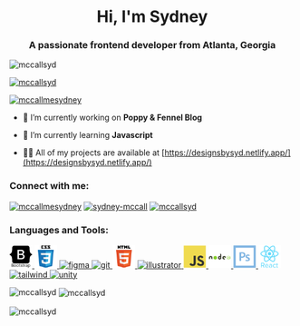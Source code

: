 <h1 align="center">Hi, I'm Sydney</h1>
<h3 align="center">A passionate frontend developer from Atlanta, Georgia</h3>

<p align="left"> <img src="https://komarev.com/ghpvc/?username=mccallsyd&label=Profile%20views&color=0e75b6&style=flat" alt="mccallsyd" /> </p>

<p align="left"> <a href="https://github.com/ryo-ma/github-profile-trophy"><img src="https://github-profile-trophy.vercel.app/?username=mccallsyd" alt="mccallsyd" /></a> </p>

<p align="left"> <a href="https://twitter.com/mccallmesydney" target="blank"><img src="https://img.shields.io/twitter/follow/mccallmesydney?logo=twitter&style=for-the-badge" alt="mccallmesydney" /></a> </p>

- 🔭 I’m currently working on **Poppy & Fennel Blog**

- 🌱 I’m currently learning **Javascript**

- 👨‍💻 All of my projects are available at [https://designsbysyd.netlify.app/](https://designsbysyd.netlify.app/)

<h3 align="left">Connect with me:</h3>
<p align="left">
<a href="https://twitter.com/mccallmesydney" target="blank"><img align="center" src="https://raw.githubusercontent.com/rahuldkjain/github-profile-readme-generator/master/src/images/icons/Social/twitter.svg" alt="mccallmesydney" height="30" width="40" /></a>
<a href="https://linkedin.com/in/sydney-mccall" target="blank"><img align="center" src="https://raw.githubusercontent.com/rahuldkjain/github-profile-readme-generator/master/src/images/icons/Social/linked-in-alt.svg" alt="sydney-mccall" height="30" width="40" /></a>
<a href="https://www.leetcode.com/mccallsyd" target="blank"><img align="center" src="https://raw.githubusercontent.com/rahuldkjain/github-profile-readme-generator/master/src/images/icons/Social/leet-code.svg" alt="mccallsyd" height="30" width="40" /></a>
</p>

<h3 align="left">Languages and Tools:</h3>
<p align="left"> <a href="https://getbootstrap.com" target="_blank" rel="noreferrer"> <img src="https://raw.githubusercontent.com/devicons/devicon/master/icons/bootstrap/bootstrap-plain-wordmark.svg" alt="bootstrap" width="40" height="40"/> </a> <a href="https://www.w3schools.com/css/" target="_blank" rel="noreferrer"> <img src="https://raw.githubusercontent.com/devicons/devicon/master/icons/css3/css3-original-wordmark.svg" alt="css3" width="40" height="40"/> </a> <a href="https://www.figma.com/" target="_blank" rel="noreferrer"> <img src="https://www.vectorlogo.zone/logos/figma/figma-icon.svg" alt="figma" width="40" height="40"/> </a> <a href="https://git-scm.com/" target="_blank" rel="noreferrer"> <img src="https://www.vectorlogo.zone/logos/git-scm/git-scm-icon.svg" alt="git" width="40" height="40"/> </a> <a href="https://www.w3.org/html/" target="_blank" rel="noreferrer"> <img src="https://raw.githubusercontent.com/devicons/devicon/master/icons/html5/html5-original-wordmark.svg" alt="html5" width="40" height="40"/> </a> <a href="https://www.adobe.com/in/products/illustrator.html" target="_blank" rel="noreferrer"> <img src="https://www.vectorlogo.zone/logos/adobe_illustrator/adobe_illustrator-icon.svg" alt="illustrator" width="40" height="40"/> </a> <a href="https://developer.mozilla.org/en-US/docs/Web/JavaScript" target="_blank" rel="noreferrer"> <img src="https://raw.githubusercontent.com/devicons/devicon/master/icons/javascript/javascript-original.svg" alt="javascript" width="40" height="40"/> </a> <a href="https://nodejs.org" target="_blank" rel="noreferrer"> <img src="https://raw.githubusercontent.com/devicons/devicon/master/icons/nodejs/nodejs-original-wordmark.svg" alt="nodejs" width="40" height="40"/> </a> <a href="https://www.photoshop.com/en" target="_blank" rel="noreferrer"> <img src="https://raw.githubusercontent.com/devicons/devicon/master/icons/photoshop/photoshop-line.svg" alt="photoshop" width="40" height="40"/> </a> <a href="https://reactjs.org/" target="_blank" rel="noreferrer"> <img src="https://raw.githubusercontent.com/devicons/devicon/master/icons/react/react-original-wordmark.svg" alt="react" width="40" height="40"/> </a> <a href="https://tailwindcss.com/" target="_blank" rel="noreferrer"> <img src="https://www.vectorlogo.zone/logos/tailwindcss/tailwindcss-icon.svg" alt="tailwind" width="40" height="40"/> </a> <a href="https://unity.com/" target="_blank" rel="noreferrer"> <img src="https://www.vectorlogo.zone/logos/unity3d/unity3d-icon.svg" alt="unity" width="40" height="40"/> </a> </p>

<p><img align="left" src="https://github-readme-stats.vercel.app/api/top-langs?username=mccallsyd&show_icons=true&locale=en&layout=compact" alt="mccallsyd" /></p>

<p>&nbsp;<img align="center" src="https://github-readme-stats.vercel.app/api?username=mccallsyd&show_icons=true&locale=en" alt="mccallsyd" /></p>

<p><img align="center" src="https://github-readme-streak-stats.herokuapp.com/?user=mccallsyd&" alt="mccallsyd" /></p>
